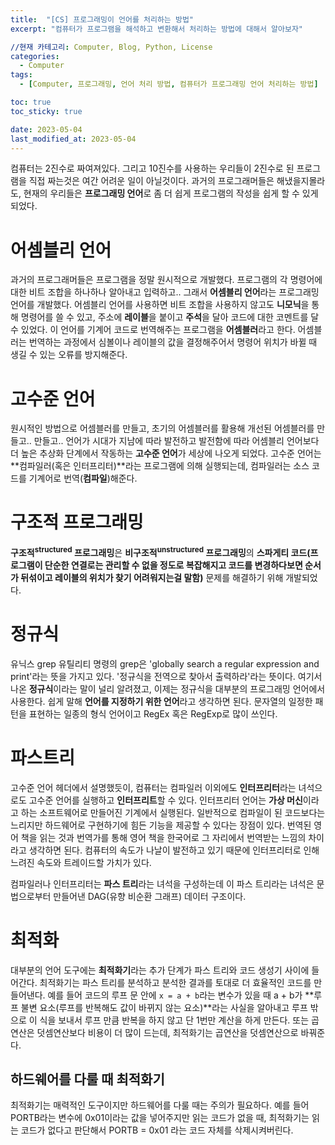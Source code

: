 ```yaml
---
title:  "[CS] 프로그래밍이 언어를 처리하는 방법"
excerpt: "컴퓨터가 프로그램을 해석하고 변환해서 처리하는 방법에 대해서 알아보자"

//현재 카테고리: Computer, Blog, Python, License
categories:
  - Computer
tags:
  - [Computer, 프로그래밍, 언어 처리 방법, 컴퓨터가 프로그래밍 언어 처리하는 방법]

toc: true
toc_sticky: true

date: 2023-05-04
last_modified_at: 2023-05-04
---
```


컴퓨터는 2진수로 짜여져있다. 그리고 10진수를 사용하는 우리들이 2진수로 된 프로그램을 직접 짜는것은 여간 어려운 일이 아닐것이다. 과거의 프로그래머들은 해냈을지몰라도, 현재의 우리들은 **프로그래밍 언어**로 좀 더 쉽게 프로그램의 작성을 쉽게 할 수 있게 되었다.

# 어셈블리 언어
과거의 프로그래머들은 프로그램을 정말 원시적으로 개발했다. 프로그램의 각 명령어에 대한 비트 조합을 하나하나 알아내고 입력하고.. 그래서 **어셈블리 언어**라는 프로그래밍 언어를 개발했다. 어셈블리 언어를 사용하면 비트 조합을 사용하지 않고도 **니모닉**을 통해 명령어를 쓸 수 있고, 주소에 **레이블**을 붙이고 **주석**을 달아 코드에 대한 코멘트를 달 수 있었다. 이 언어를 기계어 코드로 번역해주는 프로그램을 **어셈블러**라고 한다. 어셈블러는 번역하는 과정에서 심볼이나 레이블의 값을 결정해주어서 명령어 위치가 바뀔 때 생길 수 있는 오류를 방지해준다.

# 고수준 언어
원시적인 방법으로 어셈블러를 만들고, 초기의 어셈블러를 활용해 개선된 어셈블러를 만들고.. 만들고.. 언어가 시대가 지남에 따라 발전하고 발전함에 따라 어셈블리 언어보다 더 높은 추상화 단계에서 작동하는 **고수준 언어**가 세상에 나오게 되었다. 고수준 언어는 **컴파일러(혹은 인터프리터)**라는 프로그램에 의해 실행되는데, 컴파일러는 소스 코드를 기계어로 번역(**컴파일**)해준다. 

# 구조적 프로그래밍
**구조적<sup>structured</sup> 프로그래밍**은 **비구조적<sup>unstructured</sup> 프로그래밍**의 **스파게티 코드(프로그램이 단순한 연결로는 관리할 수 없을 정도로 복잡해지고 코드를 변경하다보면 순서가 뒤섞이고 레이블의 위치가 찾기 어려워지는걸 말함)** 문제를 해결하기 위해 개발되었다. 

# 정규식
유닉스 grep 유틸리티 명령의 grep은 'globally search a regular expression and print'라는 뜻을 가지고 있다. '정규식을 전역으로 찾아서 출력하라'라는 뜻이다. 여기서 나온 **정규식**이라는 말이 널리 알려졌고, 이제는 정규식을 대부분의 프로그래밍 언어에서 사용한다. 쉽게 말해 **언어를 지정하기 위한 언어**라고 생각하면 된다. 문자열의 일정한 패턴을 표현하는 일종의 형식 언어이고 RegEx 혹은 RegExp로 많이 쓰인다.

# 파스트리
고수준 언어 헤더에서 설명했듯이, 컴퓨터는 컴파일러 이외에도 **인터프리터**라는 녀석으로도 고수준 언어를 실행하고 **인터프리트**할 수 있다. 인터프리터 언어는 **가상 머신**이라고 하는 소프트웨어로 만들어진 기계에서 실행된다. 일반적으로 컴파일이 된 코드보다는 느리지만 하드웨어로 구현하기에 힘든 기능을 제공할 수 있다는 장점이 있다. 번역된 영어 책을 읽는 것과 번역가를 통해 영어 책을 한국어로 그 자리에서 번역받는 느낌의 차이라고 생각하면 된다. 컴퓨터의 속도가 나날이 발전하고 있기 때문에 인터프리터로 인해 느려진 속도와 트레이드할 가치가 있다.

컴파일러나 인터프리터는 **파스 트리**라는 녀석을 구성하는데 이 파스 트리라는 녀석은 문법으로부터 만들어낸 DAG(유향 비순환 그래프) 데이터 구조이다.

# 최적화
대부분의 언어 도구에는 **최적화기**라는 추가 단계가 파스 트리와 코드 생성기 사이에 들어간다. 최적화기는 파스 트리를 분석하고 분석한 결과를 토대로 더 효율적인 코드를 만들어낸다. 예를 들어 코드의 루프 문 안에 ``x = a + b``라는 변수가 있을 때 a + b가 **루프 불변 요소(루프를 반복해도 값이 바뀌지 않는 요소)**라는 사실을 알아내고 루프 밖으로 이 식을 보내서 루프 만큼 반복을 하지 않고 단 1번만 계산을 하게 만든다. 또는 곱연산은 덧셈연산보다 비용이 더 많이 드는데, 최적화기는 곱연산을 덧셈연산으로 바꿔준다.

## 하드웨어를 다룰 때 최적화기
최적화기는 매력적인 도구이지만 하드웨어를 다룰 때는 주의가 필요하다. 예를 들어 PORTB라는 변수에 0x01이라는 값을 넣어주지만 읽는 코드가 없을 때, 최적화기는 읽는 코드가 없다고 판단해서 PORTB = 0x01 라는 코드 자체를 삭제시켜버린다.